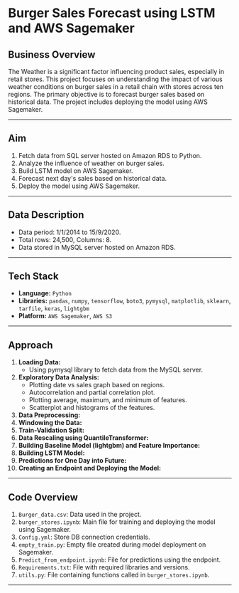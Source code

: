 # Burger Sales Forecast using LSTM and AWS Sagemaker

## Business Overview

The Weather is a significant factor influencing product sales, especially in retail stores. This project focuses on understanding the impact of various weather conditions on burger sales in a retail chain with stores across ten regions. The primary objective is to forecast burger sales based on historical data. The project includes deploying the model using AWS Sagemaker.

---

## Aim

1. Fetch data from SQL server hosted on Amazon RDS to Python.
2. Analyze the influence of weather on burger sales.
3. Build LSTM model on AWS Sagemaker.
4. Forecast next day's sales based on historical data.
5. Deploy the model using AWS Sagemaker.

---

## Data Description
- Data period: 1/1/2014 to 15/9/2020.
- Total rows: 24,500, Columns: 8.
- Data stored in MySQL server hosted on Amazon RDS.

---

## Tech Stack
- **Language:** `Python`
- **Libraries:** `pandas`, `numpy`, `tensorflow`, `boto3`, `pymysql`, `matplotlib`, `sklearn`, `tarfile`, `keras`, `lightgbm`
- **Platform:** `AWS Sagemaker`, `AWS S3`

---

## Approach
1. **Loading Data:**
   - Using pymysql library to fetch data from the MySQL server.
2. **Exploratory Data Analysis:**
   - Plotting date vs sales graph based on regions.
   - Autocorrelation and partial correlation plot.
   - Plotting average, maximum, and minimum of features.
   - Scatterplot and histograms of the features.
3. **Data Preprocessing:**
4. **Windowing the Data:**
5. **Train-Validation Split:**
6. **Data Rescaling using QuantileTransformer:**
7. **Building Baseline Model (lightgbm) and Feature Importance:**
8. **Building LSTM Model:**
9. **Predictions for One Day into Future:**
10. **Creating an Endpoint and Deploying the Model:**

---

## Code Overview

   1. `Burger_data.csv`: Data used in the project.
   2. `burger_stores.ipynb`: Main file for training and deploying the model using Sagemaker.
   3. `Config.yml`: Store DB connection credentials.
   4. `empty_train.py`: Empty file created during model deployment on Sagemaker.
   5. `Predict_from_endpoint.ipynb`: File for predictions using the endpoint.
   6. `Requirements.txt`: File with required libraries and versions.
   7. `utils.py`: File containing functions called in `burger_stores.ipynb`.

  ---